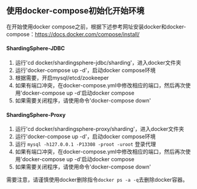## 使用docker-compose初始化开始环境

在开始使用docker compose之前，根据下述参考网址安装docker和docker-compose：https://docs.docker.com/compose/install/

#### ShardingSphere-JDBC

1. 运行'cd docker/shardingsphere-jdbc/sharding'，进入docker文件夹
2. 运行'docker-compose up -d'，启动docker compose环境
3. 根据需要，开启mysql/etcd/zookeeper
4. 如果有端口冲突，在docker-compose.yml中修改相应的端口，然后再次使用'docker-compose up -d'启动docker compose
5. 如果需要关闭程序，请使用命令'docker-compose down'

#### ShardingSphere-Proxy

1. 运行'cd docker/shardingsphere-proxy/sharding'，进入docker文件夹
2. 运行'docker-compose up -d'，启动docker compose环境
3. 运行 `mysql -h127.0.0.1 -P13308 -proot -uroot` 登录代理
4. 如果有端口冲突，在docker-compose.yml中修改相应的端口，然后再次使用'docker-compose up -d'启动docker compose
5. 如果需要关闭程序，请使用命令'docker-compose down'

需要注意，请谨慎使用docker删除指令`docker ps -a -q`去删除docker容器。

